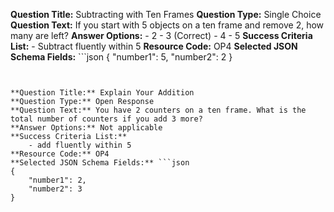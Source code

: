 **Question Title:** Subtracting with Ten Frames
**Question Type:** Single Choice
**Question Text:** If you start with 5 objects on a ten frame and remove 2, how many are left?
**Answer Options:**
    - 2
    - 3 (Correct)
    - 4
    - 5
**Success Criteria List:**
    - Subtract fluently within 5
**Resource Code:** OP4
**Selected JSON Schema Fields:** ```json 
{ 
    "number1": 5, 
    "number2": 2 
}
```


**Question Title:** Explain Your Addition
**Question Type:** Open Response
**Question Text:** You have 2 counters on a ten frame. What is the total number of counters if you add 3 more?
**Answer Options:** Not applicable 
**Success Criteria List:**
    - add fluently within 5
**Resource Code:** OP4
**Selected JSON Schema Fields:** ```json 
{ 
    "number1": 2, 
    "number2": 3 
}
```